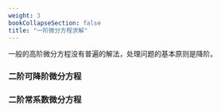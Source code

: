 ```yaml
---
weight: 3
bookCollapseSection: false
title: "一阶微分方程求解"
---
```



一般的高阶微分方程没有普遍的解法，处理问题的基本原则是降阶。 

### 二阶可降阶微分方程

### 二阶常系数微分方程